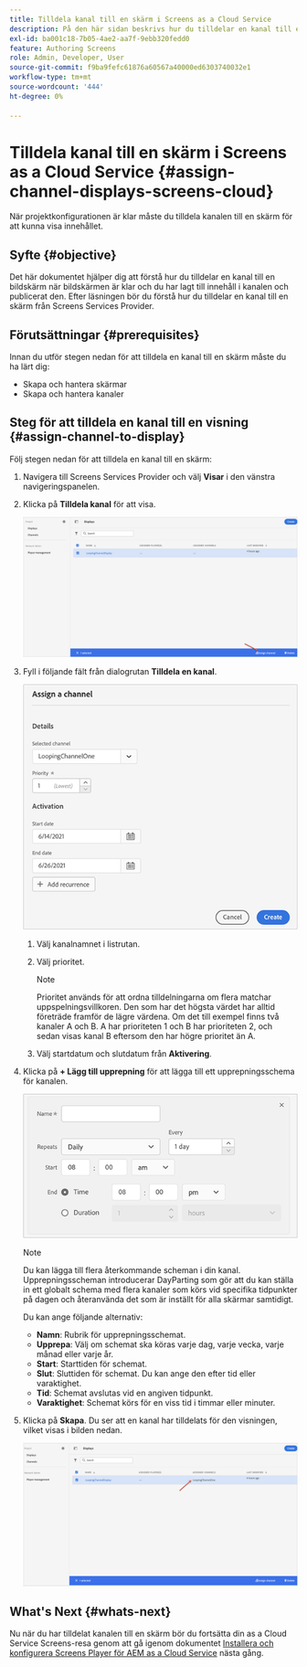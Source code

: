 ```yaml
---
title: Tilldela kanal till en skärm i Screens as a Cloud Service
description: På den här sidan beskrivs hur du tilldelar en kanal till en visning i Screens as a Cloud Service.
exl-id: ba001c18-7b05-4ae2-aa7f-9ebb320fedd0
feature: Authoring Screens
role: Admin, Developer, User
source-git-commit: f9ba9fefc61876a60567a40000ed6303740032e1
workflow-type: tm+mt
source-wordcount: '444'
ht-degree: 0%

---
```


# Tilldela kanal till en skärm i Screens as a Cloud Service {#assign-channel-displays-screens-cloud}

När projektkonfigurationen är klar måste du tilldela kanalen till en skärm för att kunna visa innehållet.

## Syfte {#objective}

Det här dokumentet hjälper dig att förstå hur du tilldelar en kanal till en bildskärm när bildskärmen är klar och du har lagt till innehåll i kanalen och publicerat den. Efter läsningen bör du förstå hur du tilldelar en kanal till en skärm från Screens Services Provider.

## Förutsättningar {#prerequisites}

Innan du utför stegen nedan för att tilldela en kanal till en skärm måste du ha lärt dig:

* Skapa och hantera skärmar
* Skapa och hantera kanaler

## Steg för att tilldela en kanal till en visning {#assign-channel-to-display}

Följ stegen nedan för att tilldela en kanal till en skärm:

1. Navigera till Screens Services Provider och välj **Visar** i den vänstra navigeringspanelen.

1. Klicka på **Tilldela kanal** för att visa.

   ![bild](/help/screens-cloud/assets/display/assignchannel-1.png)

1. Fyll i följande fält från dialogrutan **Tilldela en kanal**.

   ![bild](/help/screens-cloud/assets/display/assignchannel-2.png)

   1. Välj kanalnamnet i listrutan.
   1. Välj prioritet.

      >[!NOTE]
      >Prioritet används för att ordna tilldelningarna om flera matchar uppspelningsvillkoren. Den som har det högsta värdet har alltid företräde framför de lägre värdena. Om det till exempel finns två kanaler A och B. A har prioriteten 1 och B har prioriteten 2, och sedan visas kanal B eftersom den har högre prioritet än A.

   1. Välj startdatum och slutdatum från **Aktivering**.

1. Klicka på **+ Lägg till upprepning** för att lägga till ett upprepningsschema för kanalen.

   ![bild](/help/screens-cloud/assets/create-content/recurrence-1.png)

   >[!NOTE]
   >Du kan lägga till flera återkommande scheman i din kanal. Upprepningsscheman introducerar DayParting som gör att du kan ställa in ett globalt schema med flera kanaler som körs vid specifika tidpunkter på dagen och återanvända det som är inställt för alla skärmar samtidigt.

   Du kan ange följande alternativ:

   * **Namn**: Rubrik för upprepningsschemat.
   * **Upprepa**: Välj om schemat ska köras varje dag, varje vecka, varje månad eller varje år.
   * **Start**: Starttiden för schemat.
   * **Slut**: Sluttiden för schemat. Du kan ange den efter tid eller varaktighet.
   * **Tid**: Schemat avslutas vid en angiven tidpunkt.
   * **Varaktighet**: Schemat körs för en viss tid i timmar eller minuter.

1. Klicka på **Skapa**. Du ser att en kanal har tilldelats för den visningen, vilket visas i bilden nedan.

   ![bild](/help/screens-cloud/assets/display/assignchannel-3.png)


## What&#39;s Next {#whats-next}

Nu när du har tilldelat kanalen till en skärm bör du fortsätta din as a Cloud Service Screens-resa genom att gå igenom dokumentet [Installera och konfigurera Screens Player för AEM as a Cloud Service](/help/screens-cloud/managing-players-registration/installing-screens-cloud-player.md) nästa gång.
